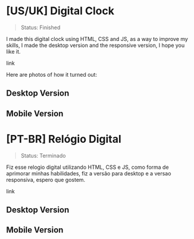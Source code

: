# [US/UK] Digital Clock

>Status: Finished 

I made this digital clock using HTML, CSS and JS, as a way to improve my skills, I made the desktop version and the responsive version, I hope you like it.

link

Here are photos of how it turned out:

## Desktop Version


## Mobile Version



# [PT-BR] Relógio Digital

>Status: Terminado

Fiz esse relogio digital utilizando HTML, CSS e JS, como forma de aprimorar minhas habilidades, fiz a versão para desktop e a versao responsiva, espero que gostem.

link

## Desktop Version



## Mobile Version
